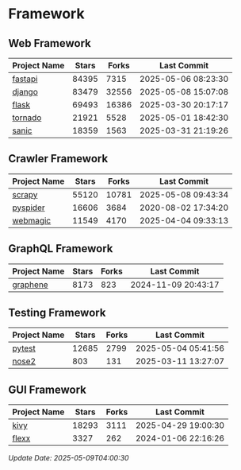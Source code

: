 # Framework

## Web Framework
| Project Name | Stars | Forks | Last Commit |
| ------------ | ----- | ----- | ----------- |
| [fastapi](https://github.com/fastapi/fastapi) | 84395 | 7315 | 2025-05-06 08:23:30 |
| [django](https://github.com/django/django) | 83479 | 32556 | 2025-05-08 15:07:08 |
| [flask](https://github.com/pallets/flask) | 69493 | 16386 | 2025-03-30 20:17:17 |
| [tornado](https://github.com/tornadoweb/tornado) | 21921 | 5528 | 2025-05-01 18:42:30 |
| [sanic](https://github.com/sanic-org/sanic) | 18359 | 1563 | 2025-03-31 21:19:26 |

## Crawler Framework
| Project Name | Stars | Forks | Last Commit |
| ------------ | ----- | ----- | ----------- |
| [scrapy](https://github.com/scrapy/scrapy) | 55120 | 10781 | 2025-05-08 09:43:34 |
| [pyspider](https://github.com/binux/pyspider) | 16606 | 3684 | 2020-08-02 17:34:20 |
| [webmagic](https://github.com/code4craft/webmagic) | 11549 | 4170 | 2025-04-04 09:33:13 |

## GraphQL Framework
| Project Name | Stars | Forks | Last Commit |
| ------------ | ----- | ----- | ----------- |
| [graphene](https://github.com/graphql-python/graphene) | 8173 | 823 | 2024-11-09 20:43:17 |

## Testing Framework
| Project Name | Stars | Forks | Last Commit |
| ------------ | ----- | ----- | ----------- |
| [pytest](https://github.com/pytest-dev/pytest) | 12685 | 2799 | 2025-05-04 05:41:56 |
| [nose2](https://github.com/nose-devs/nose2) | 803 | 131 | 2025-03-11 13:27:07 |

## GUI Framework
| Project Name | Stars | Forks | Last Commit |
| ------------ | ----- | ----- | ----------- |
| [kivy](https://github.com/kivy/kivy) | 18293 | 3111 | 2025-04-29 19:00:30 |
| [flexx](https://github.com/flexxui/flexx) | 3327 | 262 | 2024-01-06 22:16:26 |

*Update Date: 2025-05-09T04:00:30*